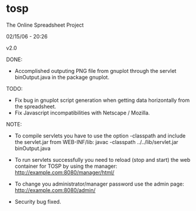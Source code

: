 # tosp
The Online Spreadsheet Project

02/15/06 - 20:26 

v2.0

DONE:
- Accomplished outputing PNG file from gnuplot through the servlet binOutput.java in the package gnuplot.

TODO:
- Fix bug in gnuplot script generation when getting data horizontally from the spreadsheet.
- Fix Javascript incompatibilities with Netscape / Mozilla.

NOTE:
- To compile servlets you have to use the option -classpath and include the servlet.jar from WEB-INF/lib:
javac -classpath ../../lib/servlet.jar binOutput.java 

- To run servlets successfully you need to reload (stop and start) the web container for TOSP by using the manager:
http://example.com:8080/manager/html/

- To change you administrator/manager password use the admin page:
http://example.com:8080/admin/

- Security bug fixed.

